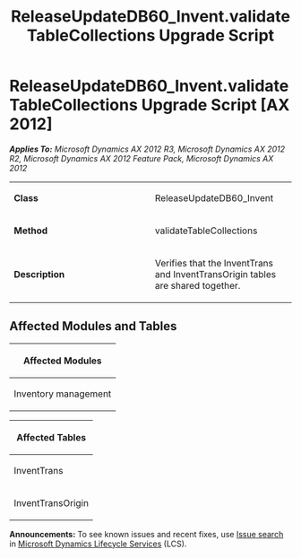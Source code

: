 ﻿---
title: ReleaseUpdateDB60_Invent.validateTableCollections Upgrade Script
TOCTitle: ReleaseUpdateDB60_Invent.validateTableCollections Upgrade Script
ms:assetid: 5fb03f60-301d-9d02-2c99-f2ce7bafe390
ms:mtpsurl: https://msdn.microsoft.com/en-us/library/JJ719036(v=AX.60)
ms:contentKeyID: 49708576
ms.date: 05/18/2015
mtps_version: v=AX.60
---

# ReleaseUpdateDB60\_Invent.validateTableCollections Upgrade Script [AX 2012]


_**Applies To:** Microsoft Dynamics AX 2012 R3, Microsoft Dynamics AX 2012 R2, Microsoft Dynamics AX 2012 Feature Pack, Microsoft Dynamics AX 2012_

<table>
<colgroup>
<col style="width: 50%" />
<col style="width: 50%" />
</colgroup>
<tbody>
<tr class="odd">
<td><p><strong>Class</strong></p></td>
<td><p>ReleaseUpdateDB60_Invent</p></td>
</tr>
<tr class="even">
<td><p><strong>Method</strong></p></td>
<td><p>validateTableCollections</p></td>
</tr>
<tr class="odd">
<td><p><strong>Description</strong></p></td>
<td><p>Verifies that the InventTrans and InventTransOrigin tables are shared together.</p></td>
</tr>
</tbody>
</table>


## Affected Modules and Tables

<table>
<colgroup>
<col style="width: 100%" />
</colgroup>
<thead>
<tr class="header">
<th><p>Affected Modules</p></th>
</tr>
</thead>
<tbody>
<tr class="odd">
<td><p>Inventory management</p></td>
</tr>
</tbody>
</table>


<table>
<colgroup>
<col style="width: 100%" />
</colgroup>
<thead>
<tr class="header">
<th><p>Affected Tables</p></th>
</tr>
</thead>
<tbody>
<tr class="odd">
<td><p>InventTrans</p></td>
</tr>
<tr class="even">
<td><p>InventTransOrigin</p></td>
</tr>
</tbody>
</table>

  
**Announcements:** To see known issues and recent fixes, use [Issue search](http://go.microsoft.com/fwlink/?linkid=389258) in [Microsoft Dynamics Lifecycle Services](http://go.microsoft.com/fwlink/?linkid=306505) (LCS).

